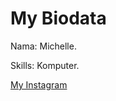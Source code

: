<!DOCTYPE html>
<html>
<head>
<title>Page Title</title>
</head>
<body>

<h1>My Biodata</h1>
<p>Nama: Michelle.</p>
<p>Skills: Komputer.</p>
  <a href="https://Instagram.com/michellemeriel">My Instagram</a
 <img src=".jpg">                                                              
</body>
</html>
